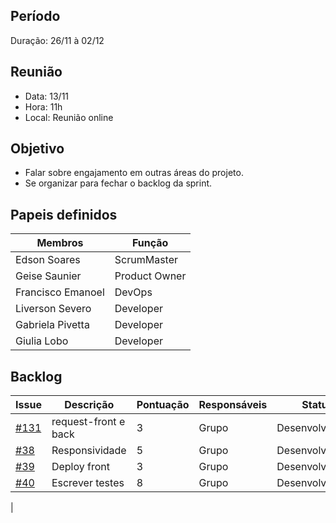 ## Período
Duração: 26/11 à 02/12


## Reunião
* Data: 13/11
* Hora: 11h
* Local: Reunião online


## Objetivo
- Falar sobre engajamento em outras áreas do projeto. 
- Se organizar para fechar o backlog da sprint.

## Papeis definidos
| Membros  |  Função  |
| ------------------- | ------------------- |
|  Edson Soares |  ScrumMaster |
|  Geise Saunier |  Product Owner |
|  Francisco Emanoel |  DevOps |
|  Liverson Severo |  Developer |
|  Gabriela Pivetta |  Developer |
|  Giulia Lobo |  Developer |


## Backlog
| Issue | Descrição | Pontuação | Responsáveis | Status | Prioridade | Repositório |
| ------------------- | ------------------- | ------------------- | ------------------- | ------------------- |------------------- |------------------- | 
| [#131](https://github.com/fga-eps-mds/2020-1-Ziguen/issues/131)  | request-front e back  | 3 | Grupo  | Desenvolvimento  | 2 |  [Backend](https://github.com/fga-eps-mds/2020-1-Ziguen/issues/131)  |
| [#38](https://github.com/fga-eps-mds/2020.1-Ziguen-Front/issues/38)  | Responsividade | 5 | Grupo |  Desenvolvimento |  |   |
| [#39](https://github.com/fga-eps-mds/2020.1-Ziguen-Front/issues/39)  | Deploy front| 3| Grupo |  Desenvolvimento |  1|  3 |
| [#40](https://github.com/fga-eps-mds/2020.1-Ziguen-Front/issues/40)  |Escrever testes | 8 | Grupo |  Desenvolvimento |  1|   |
|


